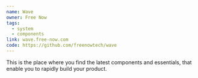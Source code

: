 ```yaml
---
name: Wave
owner: Free Now
tags:
  - system
  - components
link: wave.free-now.com
code: https://github.com/freenowtech/wave
---
```


This is the place where you find the latest components and essentials, that enable you to rapidly build your product.
